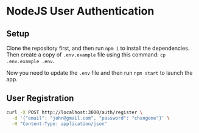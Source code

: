 # NodeJS User Authentication

## Setup

Clone the repository first, and then run `npm i` to install the dependencies. Then create a copy of `.env.example` file using this command: `cp .env.example .env`.

Now you need to update the `.env` file and then run `npm start` to launch the app.

## User Registration

```bash
curl -X POST http://localhost:3000/auth/register \
  -d '{"email": "john@gmail.com", "password": "changeme"}' \
  -H "Content-Type: application/json"
```

